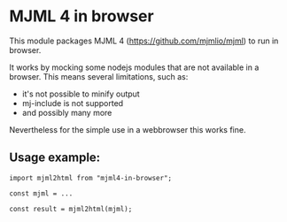 # MJML 4 in browser

This module packages MJML 4 (https://github.com/mjmlio/mjml) to run in browser. 

It works by mocking some nodejs modules that are not available in a browser. This means several limitations, such as:

- it's not possible to minify output
- mj-include is not supported
- and possibly many more

Nevertheless for the simple use in a webbrowser this works fine.

## Usage example:
```
import mjml2html from "mjml4-in-browser";

const mjml = ...

const result = mjml2html(mjml);
```

